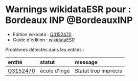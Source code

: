 Warnings wikidataESR pour : Bordeaux INP @BordeauxINP
================

- Edition wikidata : [Q3152470](https://www.wikidata.org/wiki/Q3152470)
- Guide d'édition : [wikidataESR](https://github.com/cpesr/wikidataESR/)



Problèmes détectés dans les entités :

|entité                                             |statut       |message              |
|:--------------------------------------------------|:------------|:--------------------|
|[Q3152470](https://www.wikidata.org/wiki/Q3152470) |école d'ingé |Statut trop imprécis |
